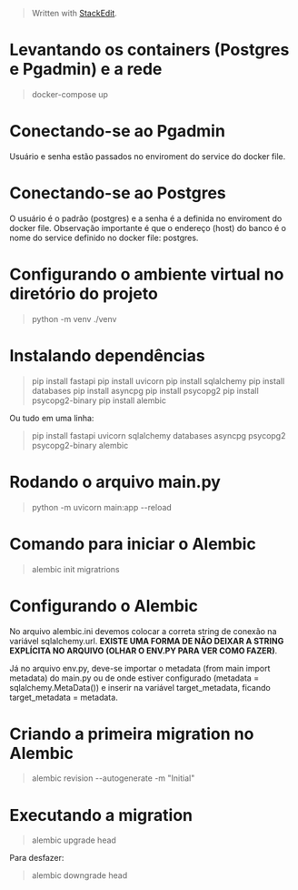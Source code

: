 


> Written with [StackEdit](https://stackedit.io/).


# Levantando os containers (Postgres e Pgadmin) e a rede

> docker-compose up

# Conectando-se ao Pgadmin

Usuário e senha estão passados no enviroment do service do docker file.

# Conectando-se ao Postgres

O usuário é o padrão (postgres) e a senha é a definida no enviroment do docker file.
Observação importante é que o endereço (host) do banco é o nome do service definido no docker file: postgres.

# Configurando o ambiente virtual no diretório do projeto

> python -m venv ./venv

# Instalando dependências

> pip install fastapi
> pip install uvicorn
> pip install sqlalchemy
> pip install databases
> pip install asyncpg
> pip install psycopg2
> pip install psycopg2-binary
> pip install alembic

Ou tudo em uma linha:

> pip install fastapi uvicorn sqlalchemy databases asyncpg psycopg2 psycopg2-binary alembic

# Rodando o arquivo main.py

> python -m uvicorn main:app --reload

# Comando para iniciar o Alembic

> alembic init migratrions

# Configurando o Alembic

No arquivo alembic.ini devemos colocar a correta string de conexão na variável sqlalchemy.url. **EXISTE UMA FORMA DE NÃO DEIXAR A STRING EXPLÍCITA NO ARQUIVO (OLHAR O ENV.PY PARA VER COMO FAZER)**.

Já no arquivo env.py, deve-se importar o metadata (from main import metadata) do main.py ou de onde estiver configurado (metadata = sqlalchemy.MetaData()) e inserir na variável target_metadata, ficando target_metadata = metadata.

# Criando a primeira migration no Alembic

> alembic revision --autogenerate -m "Initial"

# Executando a migration

> alembic upgrade head

Para desfazer:

> alembic downgrade head
